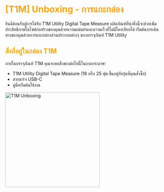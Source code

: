 # <span style="color: orange">[T1M] Unboxing - การแกะกล่อง</span>

ยินดีต้อนรับสู่การได้รับ T1M Utility Digital Tape Measure ผลิตภัณฑ์ที่น่าทึ่งนี้จะช่วยเพิ่มประสิทธิภาพในไซต์ก่อสร้างของคุณด้วยความแม่นยำและความเร็วที่ไม่มีใครเทียบได้ เริ่มต้นการเดินทางของคุณด้วยการแกะกล่องส่วนประกอบต่างๆ ของบรรจุภัณฑ์ T1M Utility

## <span style="color: orange">สิ่งที่อยู่ในกล่อง T1M</span>

ภายในบรรจุภัณฑ์ T1M คุณจะพบสิ่งของต่อไปนี้ในถาดกระดาษ:

- T1M Utility Digital Tape Measure (16 หรือ 25 ฟุต ขึ้นอยู่กับรุ่นที่คุณสั่งซื้อ)
- สายชาร์จ USB-C
- คู่มือเริ่มต้นใช้งาน

<img src="https://support.reekon.tools/hc/article_attachments/37955048408852" alt="T1M Unboxing" width="300">
